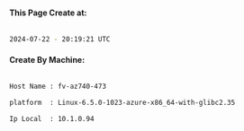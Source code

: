 
   
#### This Page Create at:

```bash

2024-07-22 - 20:19:21 UTC

```

#### Create By Machine:

```bash

Host Name : fv-az740-473

platform  : Linux-6.5.0-1023-azure-x86_64-with-glibc2.35

Ip Local  : 10.1.0.94

```

